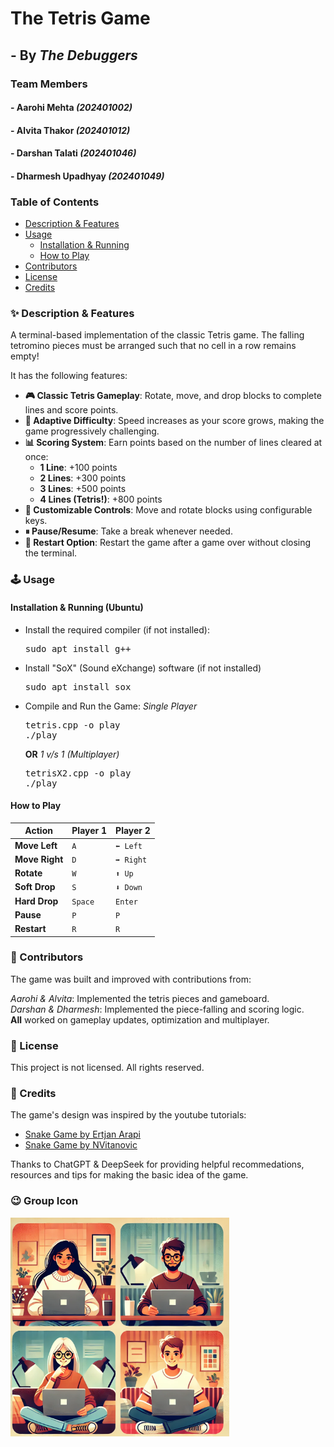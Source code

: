 # The Tetris Game
## - By _The Debuggers_

### Team Members
#### - Aarohi Mehta *(202401002)*
#### - Alvita Thakor *(202401012)*
#### - Darshan Talati *(202401046)*
#### - Dharmesh Upadhyay *(202401049)*


### Table of Contents
- [Description & Features](#-description--features)
- [Usage](#️-usage)
  - [Installation & Running](#installation--running-ubuntu)
  - [How to Play](#how-to-play)
- [Contributors](#-contributors)
- [License](#-license)
- [Credits](#-credits)


### ✨ Description & Features
A terminal-based implementation of the classic Tetris game. The falling tetromino pieces must be arranged such that no cell in a row remains empty!

It has the following features:
- **🎮 Classic Tetris Gameplay**: Rotate, move, and drop blocks to complete lines and score points.
- **🚀 Adaptive Difficulty**: Speed increases as your score grows, making the game progressively challenging.
- **📊 Scoring System**: Earn points based on the number of lines cleared at once:
  - **1 Line**: +100 points
  - **2 Lines**: +300 points
  - **3 Lines**: +500 points
  - **4 Lines (Tetris!)**: +800 points
- **🎨 Customizable Controls**: Move and rotate blocks using configurable keys.
- **⏸ Pause/Resume**: Take a break whenever needed.
- **🔄 Restart Option**: Restart the game after a game over without closing the terminal.



### 🕹️ Usage

#### Installation & Running (Ubuntu)
  - Install the required compiler (if not installed):
    <pre>sudo apt install g++</pre>
  - Install "SoX" (Sound eXchange) software (if not installed)
    <pre>sudo apt install sox</pre>
  - Compile and Run the Game:
    *Single Player*
    <pre>tetris.cpp -o play
    ./play</pre>
    **OR**
    *1 v/s 1 (Multiplayer)*
    <pre>tetrisX2.cpp -o play
    ./play</pre>

#### How to Play

| Action        | Player 1| Player 2  |
|---------------|---------|-----------|
| **Move Left** | `A`     | `⬅ Left`  |
| **Move Right**| `D`     | `➡ Right` |
| **Rotate**    | `W`     | `⬆ Up`    |
| **Soft Drop** | `S`     | `⬇ Down`  |
| **Hard Drop** | `Space` | `Enter`   |
| **Pause**     | `P`     | `P`       |
| **Restart**   | `R`     | `R`       |



### 🤝 Contributors
The game was built and improved with contributions from:

*Aarohi & Alvita*: Implemented the tetris pieces and gameboard.<br/>
*Darshan & Dharmesh*: Implemented the piece-falling and scoring logic.<br/>
**All** worked on gameplay updates, optimization and multiplayer.


### 📜 License
This project is not licensed. All rights reserved.


### 👥 Credits
The game's design was inspired by the youtube tutorials:
- [Snake Game by Ertjan Arapi](https://youtu.be/gWq0tJLsjRs?si=GyGW5fCuE8hOVNki)
- [Snake Game by NVitanovic](https://www.youtube.com/watch?v=E_-lMZDi7Uw)

Thanks to ChatGPT & DeepSeek for providing helpful recommedations, resources and tips for making the basic idea of the game.


### 😉 Group Icon
<img src="GroupIcon.jpg" width="350px">